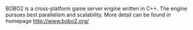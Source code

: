 BOBO2 is a cross-platform game server engine written in C++. The engine pursues best parallelism and scalability. More detail can be found in homepage http://www.bobo2.org/